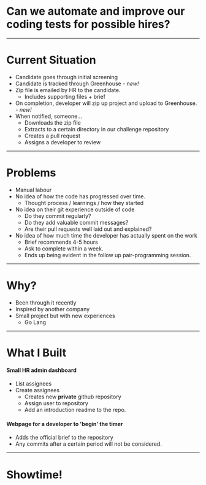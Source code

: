 # Can we automate and improve our coding tests for possible hires?

---
# Current Situation

- Candidate goes through initial screening
- Candidate is tracked through Greenhouse *- new!*
- Zip file is emailed by HR to the candidate.
  - Includes supporting files + brief
- On completion, developer will zip up project and upload to Greenhouse. *- new!*
- When notified, someone...
  - Downloads the zip file
  - Extracts to a certain directory in our challenge repository
  - Creates a pull request
  - Assigns a developer to review


---
# Problems

- Manual labour
- No idea of how the code has progressed over time.
  - Thought process / learnings / how they started
- No idea on their git experience outside of code
  - Do they commit regularly?
  - Do they add valuable commit messages?
  - Are their pull requests well laid out and explained?
- No idea of how much time the developer has actually spent on the work
  - Brief recommends 4-5 hours
  - Ask to complete within a week.
  - Ends up being evident in the follow up pair-programming session.

---
# Why?

- Been through it recently
- Inspired by another company
- Small project but with new experiences
  - Go Lang

---
# What I Built

#### Small HR admin dashboard
- List assignees
- Create assignees
  - Creates new **private** github repository
  - Assign user to repository
  - Add an introduction readme to the repo.

#### Webpage for a developer to 'begin' the timer
- Adds the official brief to the repository
- Any commits after a certain period will not be considered.

---
# Showtime!
